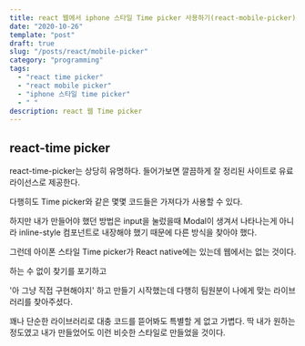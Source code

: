 ```yaml
---
title: react 웹에서 iphone 스타일 Time picker 사용하기(react-mobile-picker)
date: "2020-10-26"
template: "post"
draft: true
slug: "/posts/react/mobile-picker"
category: "programming"
tags:
  - "react time picker"
  - "react mobile picker"
  - "iphone 스타일 time picker"
  - " "
description: react 웹 Time picker
---
```


## react-time picker

react-time-picker는 상당히 유명하다.
들어가보면 깔끔하게 잘 정리된 사이트로 유료 라이선스로 제공한다.

다행히도 Time picker와 같은 몇몇 코드들은 가져다가 사용할 수 있다.

하지만 내가 만들어야 했던 방법은 input을 눌렀을때 Modal이 생겨서 나타나는게 아니라 inline-style 컴포넌트로 내장해야 했기 때문에 다른 방식을 찾아야 했다.

그런데 아이폰 스타일 Time picker가 React native에는 있는데 웹에서는 없는 것이다.

하는 수 없이 찾기를 포기하고

'아 그냥 직접 구현해야지' 하고 만들기 시작했는데 다행히 팀원분이 나에게 맞는 라이브러리를 찾아주셨다.

꽤나 단순한 라이브러리로 대충 코드를 뜯어봐도 특별할 게 없고 가볍다. 딱 내가 원하는 정도였고 내가 만들었어도 이런 비슷한 스타일로 만들었을 것이다.

##
